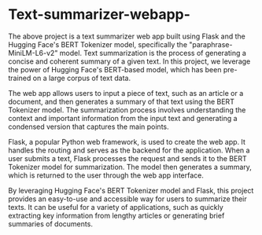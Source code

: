 # Text-summarizer-webapp-

The above project is a text summarizer web app built using Flask and the Hugging Face's BERT Tokenizer model, specifically the "paraphrase-MiniLM-L6-v2" model. Text summarization is the process of generating a concise and coherent summary of a given text. In this project, we leverage the power of Hugging Face's BERT-based model, which has been pre-trained on a large corpus of text data.

The web app allows users to input a piece of text, such as an article or a document, and then generates a summary of that text using the BERT Tokenizer model. The summarization process involves understanding the context and important information from the input text and generating a condensed version that captures the main points.

Flask, a popular Python web framework, is used to create the web app. It handles the routing and serves as the backend for the application. When a user submits a text, Flask processes the request and sends it to the BERT Tokenizer model for summarization. The model then generates a summary, which is returned to the user through the web app interface.

By leveraging Hugging Face's BERT Tokenizer model and Flask, this project provides an easy-to-use and accessible way for users to summarize their texts. It can be useful for a variety of applications, such as quickly extracting key information from lengthy articles or generating brief summaries of documents.
